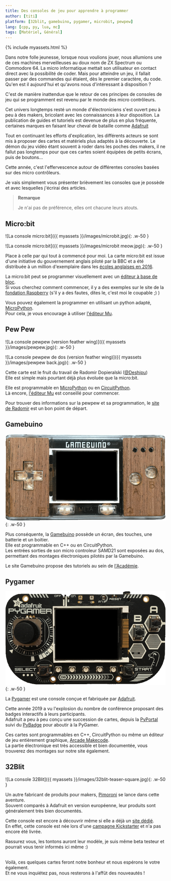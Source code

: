 ```yaml
---
title: Des consoles de jeu pour apprendre à programmer
author: [titi]
platform: [32blit, gamebuino, pygamer, microbit, pewpew]
lang: [cpp, py, lua, mc]
tags: [Matériel, Général]
---
```


{% include myassets.html %}


Dans notre folle jeunesse, lorsque nous voulions jouer, nous allumions une de ces machines merveilleuses au doux nom de ZX Spectrum ou Commodore 64.
La micro informatique mettait son utilisateur en contact direct avec la possibilité de coder.
Mais pour atteindre un jeu, il fallait passer par des commandes qui étaient, dès le premier caractère, du code.
Qu'en est il aujourd'hui et qu'avons nous d'intéressant à disposition ?

<!--more-->

C'est de manière inattendue que le retour de ces principes de consoles de jeu qui se programment est revenu par le monde des micro contrôleurs.

Cet univers longtemps resté un monde d'électroniciens s'est ouvert peu à peu à des makers, bricolant avec les connaissances à leur disposition.
La publication de guides et tutoriels est devenue de plus en plus fréquente, certaines marques en faisant leur cheval de bataille comme [Adafruit](https://www.adafruit.com/)

Tout en continuant les efforts d'explication, les différents acteurs se sont mis à proposer des cartes et matériels plus adaptés à la découverte.
Le démon du jeu vidéo étant souvent à roder dans les poches des makers, il ne fallut pas longtemps pour que ces cartes soient équipées de petits écrans, puis de boutons...

Cette année, c'est l'effervescence autour de différentes consoles basées sur des micro contrôleurs.

Je vais simplement vous présenter brièvement les consoles que je possède et avec lesquelles j'écrirai des articles.

> **Remarque**
> 
> Je n'ai pas de préférence, elles ont chacune leurs atouts.

## Micro:bit

<div class="multicolum" markdown="1">
![La console micro:bit]({{ myassets }}/images/microbit.jpg){: .w-50 }

![La console micro:bit]({{ myassets }}/images/microbit meow.jpg){: .w-50 }
</div>

Place à celle par qui tout à commencé pour moi. La carte micro:bit est issue d'une initiative du gouvernement anglais piloté par la BBC et a été distribuée à un million d'exemplaire dans les [écoles anglaises en 2016][1].

La micro:bit peut se programmer visuellement avec un [éditeur à base de bloc][2]. <br>
Si vous cherchez comment commencer, il y a des exemples sur le site de la [fondation Raspberry][3] (s'il y a des fautes, dites le, c'est moi le coupable ;) )

Vous pouvez également la programmer en utilisant un python adapté, [MicroPython][7]. <br>
Pour cela, je vous encourage à utiliser [l'éditeur Mu][4].

## Pew Pew

<div class="multicolum" markdown="1">
![La console pewpew (version feather wing)]({{ myassets }}/images/pewpew.jpg){: .w-50 } 

![La console pewpew de dos (version feather wing)]({{ myassets }}/images/pewpew back.jpg){: .w-50 }
</div>

Cette carte est le fruit du travail de Radomir Dopieralski ([@Deshipu][5]) <br>
Elle est simple mais pourtant déjà plus évoluée que la micro:bit.

Elle est programmable en [MicroPython][7] ou en [CircuitPython][8]. <br>
Là encore, [l'éditeur Mu][4] est conseillé pour commencer.

Pour trouver des informations sur la pewpew et sa programmation, le [site de Radomir][6] est un bon point de départ.

## Gamebuino

![La console Gamebuino](/assets/images/gamebuino-856x462.png){: .w-50 }

Plus conséquente, la [Gamebuino][9] possède un écran, des touches, une batterie et un boitier.<br>
Elle est programmable en C++ ou en CircuitPython. <br>
Les entrées sorties de son micro controleur SAMD21 sont exposées au dos, permettant des montages électroniques pilotés par la Gamebuino.

Le site Gamebuino propose des tutoriels au sein de [l'Académie][10].

## Pygamer

![La console PyGamer](/assets/images/pygamer-832x486.png){: .w-50 }

La [Pygamer][11] est une console conçue et fabriquée par [Adafruit][12].

Cette année 2019 a vu l'explosion du nombre de conférence proposant des badges interactifs à leurs participants.<br>
Adafruit a peu à peu conçu une succession de cartes, depuis la [PyPortal][13] suivi du [PyBadge][14] pour aboutir à la PyGamer.

Ces cartes sont programmables en C++, CircuitPython ou même un éditeur de jeu entièrement graphique, [Arcade Makecode][15].<br>
La partie électronique est très accessible et bien documentée, vous trouverez des montages sur notre site également.

## 32Blit

![La console 32Blit]({{ myassets }}/images/32blit-teaser-square.jpg){: .w-50 }

Un autre fabricant de produits pour makers, [Pimoroni][16] se lance dans cette aventure.<br>
Souvent comparés à Adafruit en version européenne, leur produits sont généralement très bien documentés.

Cette console est encore à découvrir même si elle a déjà un [site dédié][17].<br>
En effet, cette console est née lors d'une [campagne Kickstarter][18] et n'a pas encore été livrée.

Rassurez vous, les tontons auront leur modèle, je suis même beta testeur et pourrait vous tenir informés ici même :)

<br>
Voilà, ces quelques cartes feront notre bonheur et nous espérons le votre également.<br>
Et ne vous inquiétez pas, nous resterons à l'affût des nouveautés !

[1]: https://microbit.org/fr/history/
[2]: https://makecode.microbit.org/
[3]: https://projects.raspberrypi.org/fr-FR/projects?hardware%5B%5D=microbit
[4]: https://codewith.mu/
[5]: http://sheep.art.pl/
[6]: http://sheep.art.pl/PewPew
[7]: http://micropython.org/
[8]: https://circuitpython.org/
[9]: https://gamebuino.com/
[10]: https://gamebuino.com/academy
[11]: https://learn.adafruit.com/adafruit-pygamer
[12]: https://www.adafruit.com/
[13]: https://learn.adafruit.com/adafruit-pyportal
[14]: https://learn.adafruit.com/adafruit-pybadge
[15]: https://arcade.makecode.com/
[16]: https://shop.pimoroni.com/
[17]: https://32blit.com/
[18]: https://www.kickstarter.com/projects/pimoroni/32blit-retro-inspired-handheld-with-open-source-fi/description